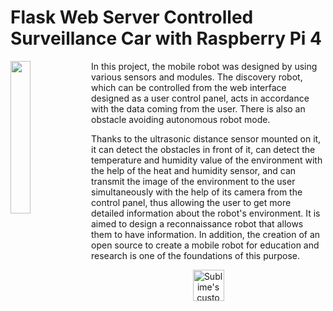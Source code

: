 # Flask Web Server Controlled Surveillance Car with  Raspberry Pi 4

<img align="left" width=25% height=25% src="https://user-images.githubusercontent.com/60669304/170241373-84cd21d2-a420-4adc-be6f-5e104ac136fa.jpg">

In this project, the mobile robot was designed by using various sensors and modules. The discovery robot, which can be controlled from the web interface designed as a user control panel, acts in accordance with the data coming from the user. There is also an obstacle avoiding autonomous robot mode.

Thanks to the ultrasonic distance sensor mounted on it, it can detect the obstacles in front of it, can detect the temperature and humidity value of the environment with the help of the heat and humidity sensor, and can transmit the image of the environment to the user simultaneously with the help of its camera from the control panel, thus allowing the user to get more detailed information about the robot's environment. It is aimed to design a reconnaissance robot that allows them to have information. In addition, the creation of an open source to create a mobile robot for education and research is one of the foundations of this purpose.


<p align="center">
  <img width="50" height="50" src="https://user-images.githubusercontent.com/60669304/170241434-dcc611b1-79f6-4e3a-8c91-6324c57fdbd2.jpg" alt="Sublime's custom image"/>
</p>

